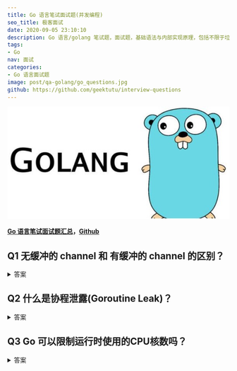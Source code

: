 ```yaml
---
title: Go 语言笔试面试题(并发编程)
seo_title: 极客面试
date: 2020-09-05 23:10:10
description: Go 语言/golang 笔试题，面试题，基础语法与内部实现原理，包括不限于垃圾回收机制(GC)、面向对象、并发编程等。
tags:
- Go
nav: 面试
categories:
- Go 语言面试题
image: post/qa-golang/go_questions.jpg
github: https://github.com/geektutu/interview-questions
---
```


![golang interview questions](qa-golang/go_questions.jpg)

**[Go 语言笔试面试题汇总](https://geektutu.com/post/qa-golang.html)，[Github](https://github.com/geektutu/interview-questions)**

## Q1 无缓冲的 channel 和 有缓冲的 channel 的区别？

<details>
<summary>答案</summary>
<div>

对于无缓冲的 channel，发送方将阻塞该信道，直到接收方从该信道接收到数据为止，而接收方也将阻塞该信道，直到发送方将数据发送到该信道中为止。

对于有缓存的 channel，发送方在没有空插槽（缓冲区使用完）的情况下阻塞，而接收方在信道为空的情况下阻塞。

例如:

```go
func main() {
	st := time.Now()
	ch := make(chan bool)
	go func ()  {
		time.Sleep(time.Second * 2)
		<-ch
	}()
	ch <- true  // 无缓冲，发送方阻塞直到接收方接收到数据。
	fmt.Printf("cost %.1f s\n", time.Now().Sub(st).Seconds())
	time.Sleep(time.Second * 5)
}
```

```go
func main() {
	st := time.Now()
	ch := make(chan bool, 2)
	go func ()  {
		time.Sleep(time.Second * 2)
		<-ch
	}()
	ch <- true
	ch <- true // 缓冲区为 2，发送方不阻塞，继续往下执行
	fmt.Printf("cost %.1f s\n", time.Now().Sub(st).Seconds()) // cost 0.0 s
	ch <- true // 缓冲区使用完，发送方阻塞，2s 后接收方接收到数据，释放一个插槽，继续往下执行
	fmt.Printf("cost %.1f s\n", time.Now().Sub(st).Seconds()) // cost 2.0 s
	time.Sleep(time.Second * 5)
}
```


</div>
</details>

## Q2 什么是协程泄露(Goroutine Leak)？

<details>
<summary>答案</summary>
<div>

协程泄露是指协程创建后，长时间得不到释放，并且还在不断地创建新的协程，最终导致内存耗尽，程序崩溃。常见的导致协程泄露的场景有以下几种：

- 缺少接收器，导致发送阻塞

这个例子中，每执行一次 query，则启动1000个协程向信道 ch 发送数字 0，但只接收了一次，导致 999 个协程被阻塞，不能退出。

```go
func query() int {
	ch := make(chan int)
	for i := 0; i < 1000; i++ {
		go func() { ch <- 0 }()
	}
	return <-ch
}

func main() {
	for i := 0; i < 4; i++ {
		query()
		fmt.Printf("goroutines: %d\n", runtime.NumGoroutine())
	}
}
// goroutines: 1001
// goroutines: 2000
// goroutines: 2999
// goroutines: 3998
```

- 缺少发送器，导致接收阻塞

那同样的，如果启动 1000 个协程接收信道的信息，但信道并不会发送那么多次的信息，也会导致接收协程被阻塞，不能退出。

- 死锁(dead lock)

两个或两个以上的协程在执行过程中，由于竞争资源或者由于彼此通信而造成阻塞，这种情况下，也会导致协程被阻塞，不能退出。

- 无限循环(infinite loops)

这个例子中，为了避免网络等问题，采用了无限重试的方式，发送 HTTP 请求，直到获取到数据。那如果 HTTP 服务宕机，永远不可达，导致协程不能退出，发生泄漏。

```go
func request(url string, wg sync.WaitGroup) {
	for {
		if _, err := http.Get(url); err == nil {
			// write to db
			break
		}
		time.Sleep(time.Second)
	}
	wg.Done()
}

func main() {
	var wg sync.WaitGroup
	for i := 0; i < 1000; i++ {
		wg.Add(1)
		go request(fmt.Sprintf("exampe.com/%d", i), wg)
	}
	wg.Wait()
}
```

</div>
</details>

## Q3 Go 可以限制运行时使用的CPU核数吗？

<details>
<summary>答案</summary>
<div>

可以使用 `runtime.GOMAXPROCS(num int)` 设置，例如：

```go
runtime.GOMAXPROCS(1) // 限制使用的逻辑核数为 1
```

</div>
</details>
